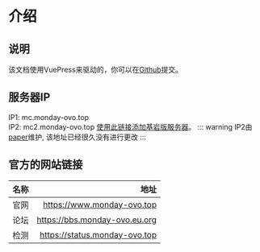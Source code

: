# 介绍
## 说明
该文档使用VuePress来驱动的，你可以在[Github](https://github.com/dawangfangpi/docs "打开文档的Github")提交。  


## 服务器IP
IP1: mc.monday-ovo.top  
IP2: mc2.monday-ovo.top
[使用此链接添加基岩版服务器](minecraft://?addExternalServer=Monday|play.simpfun.cn:24458 "跳转添加服务器")。
::: warning
IP2由[paper](https://user.qzone.qq.com/3129280891 "跳转到他的QQ空间")维护,
该地址已经很久没有进行更改
:::   


## 官方的网站链接
| 名称          | 地址          |
| ------------- |-------------:|
| 官网          | https://www.monday-ovo.top |
| 论坛      | https://bbs.monday-ovo.eu.org      |
| 检测 | https://status.monday-ovo.top      |  

<Vssue :title="$title" />